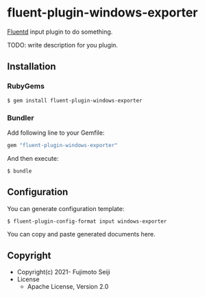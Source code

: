 # fluent-plugin-windows-exporter

[Fluentd](https://fluentd.org/) input plugin to do something.

TODO: write description for you plugin.

## Installation

### RubyGems

```
$ gem install fluent-plugin-windows-exporter
```

### Bundler

Add following line to your Gemfile:

```ruby
gem "fluent-plugin-windows-exporter"
```

And then execute:

```
$ bundle
```

## Configuration

You can generate configuration template:

```
$ fluent-plugin-config-format input windows-exporter
```

You can copy and paste generated documents here.

## Copyright

* Copyright(c) 2021- Fujimoto Seiji
* License
  * Apache License, Version 2.0
